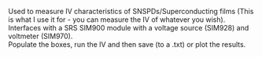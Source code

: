 Used to measure IV characteristics of SNSPDs/Superconducting films (This is what I use it for - you can measure the IV of whatever you wish).</br>
Interfaces with a SRS SIM900 module with a voltage source (SIM928) and voltmeter (SIM970).</br>
Populate the boxes, run the IV and then save (to a .txt) or plot the results.</br>

